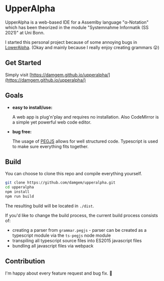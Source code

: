 # UpperAlpha

UpperAlpha is a web-based IDE for a Assemlby language "α-Notation" which has been
theorized in the module "Systemnahme Informatik (SS 2021)" at Uni Bonn.

I started this personal project because of some annoying bugs in [LowerAlpha](https://github.com/SirkoHoeer/LowerAlpha).
(Okay and mainly because I really enjoy creating grammars 😛)

## Get Started

Simply visit [https://damgem.github.io/upperalpha/](https://damgem.github.io/upperalpha/)

## Goals

- **easy to install/use:**

    A web app is plug'n'play and requires no installation.
    Also CodeMirror is a simple yet powerful web code editor.

- **bug free:**

    The usage of [PEGJS](https://pegjs.org/) allows for well structured code.
    Typescript is used to make sure everything fits together.

## Build

You can choose to clone this repo and compile everything yourself.

```bash
git clone https://github.com/damgem/upperalpha.git
cd upperalpha
npm install
npm run build
```

The resulting build will be located in `./dist`.

If you'd like to change the build process, the current build process consists of:

- creating a parser from `grammar.pegjs` - parser can be created as a typescript
  module via the `ts-pegjs` node module
- transpiling all typescript source files into ES2015 javascript files
- bundling all javascript files via webpack

## Contribution

I'm happy about every feature request and bug fix. 🙂
